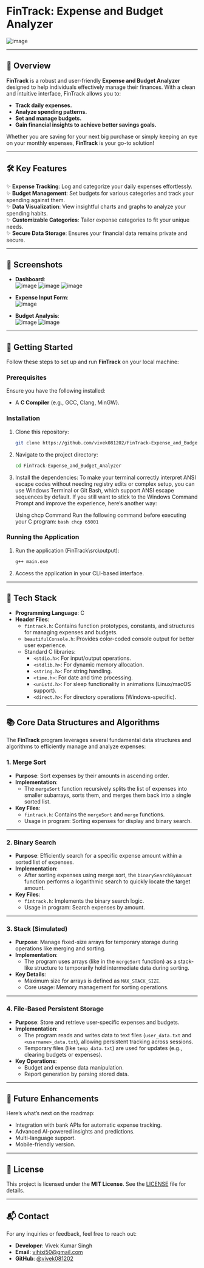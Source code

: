# FinTrack: Expense and Budget Analyzer

![image](https://github.com/user-attachments/assets/037d6193-0280-4394-89ce-b84ff6bbfd13)


---

## 🌟 **Overview**

**FinTrack** is a robust and user-friendly **Expense and Budget Analyzer** designed to help individuals effectively manage their finances. With a clean and intuitive interface, FinTrack allows you to:
- **Track daily expenses.**
- **Analyze spending patterns.**
- **Set and manage budgets.**
- **Gain financial insights to achieve better savings goals.**

Whether you are saving for your next big purchase or simply keeping an eye on your monthly expenses, **FinTrack** is your go-to solution!

---

## 🛠️ **Key Features**

✨ **Expense Tracking**: Log and categorize your daily expenses effortlessly.  
✨ **Budget Management**: Set budgets for various categories and track your spending against them.  
✨ **Data Visualization**: View insightful charts and graphs to analyze your spending habits.  
✨ **Customizable Categories**: Tailor expense categories to fit your unique needs.  
✨ **Secure Data Storage**: Ensures your financial data remains private and secure.

---

## 📸 **Screenshots**

- **Dashboard**:  
![image](https://github.com/user-attachments/assets/096e1b1a-77a8-4bf4-84a1-c101215bf7d4)
![image](https://github.com/user-attachments/assets/07a3c9e5-d9c7-4d79-b8d1-897881b8a4d1)
![image](https://github.com/user-attachments/assets/8d0576a1-ff64-4386-910f-447b7cbf9760)

- **Expense Input Form**:  
![image](https://github.com/user-attachments/assets/6f2b39da-6ff4-44bc-878b-7ce7b25ea768)


- **Budget Analysis**:  
![image](https://github.com/user-attachments/assets/24772eed-36a6-4b31-b9cd-b1983fffc7b8)
![image](https://github.com/user-attachments/assets/274c5d1d-6d28-4451-bdab-7e81768d2fc4)



---

## 🚀 **Getting Started**

Follow these steps to set up and run **FinTrack** on your local machine:

### Prerequisites

Ensure you have the following installed:
- A **C Compiler** (e.g., GCC, Clang, MinGW). 

### Installation

1. Clone this repository:
   ```bash
   git clone https://github.com/vivek081202/FinTrack-Expense_and_Budget_Analyzer.git
   ```
2. Navigate to the project directory:
   ```bash
   cd FinTrack-Expense_and_Budget_Analyzer
   ```
3. Install the dependencies:
   To make your terminal correctly interpret ANSI escape codes without needing registry edits or complex setup, you can 
   use Windows Terminal or Git Bash, which support ANSI escape sequences by default. If you still want to stick to the 
   Windows Command Prompt and improve the experience, here’s another way:

    Using chcp Command
    Run the following command before executing your C program:
       ```bash
       chcp 65001
       ```

### Running the Application

1. Run the application (FinTrack\src\output):
   ```bash
   g++ main.exe
   ```
2. Access the application in your CLI-based interface.

---

## 🔧 Tech Stack

- **Programming Language**: C  
- **Header Files**:
  - `fintrack.h`: Contains function prototypes, constants, and structures for managing expenses and budgets.
  - `beautifulConsole.h`: Provides color-coded console output for better user experience.
  - Standard C libraries:  
    - `<stdio.h>`: For input/output operations.  
    - `<stdlib.h>`: For dynamic memory allocation.  
    - `<string.h>`: For string handling.  
    - `<time.h>`: For date and time processing.  
    - `<unistd.h>`: For sleep functionality in animations (Linux/macOS support).  
    - `<direct.h>`: For directory operations (Windows-specific).  

---

## 📚 Core Data Structures and Algorithms

The **FinTrack** program leverages several fundamental data structures and algorithms to efficiently manage and analyze expenses:

### 1. **Merge Sort**
- **Purpose**: Sort expenses by their amounts in ascending order.  
- **Implementation**:  
  - The `mergeSort` function recursively splits the list of expenses into smaller subarrays, sorts them, and merges them back into a single sorted list.  
- **Key Files**:  
  - `fintrack.h`: Contains the `mergeSort` and `merge` functions.  
  - Usage in program: Sorting expenses for display and binary search.

---

### 2. **Binary Search**
- **Purpose**: Efficiently search for a specific expense amount within a sorted list of expenses.  
- **Implementation**:  
  - After sorting expenses using merge sort, the `binarySearchByAmount` function performs a logarithmic search to quickly locate the target amount.  
- **Key Files**:  
  - `fintrack.h`: Implements the binary search logic.  
  - Usage in program: Search expenses by amount.

---

### 3. **Stack (Simulated)**
- **Purpose**: Manage fixed-size arrays for temporary storage during operations like merging and sorting.  
- **Implementation**:  
  - The program uses arrays (like in the `mergeSort` function) as a stack-like structure to temporarily hold intermediate data during sorting.  
- **Key Details**:
  - Maximum size for arrays is defined as `MAX_STACK_SIZE`.  
  - Core usage: Memory management for sorting operations.

---

### 4. **File-Based Persistent Storage**
- **Purpose**: Store and retrieve user-specific expenses and budgets.  
- **Implementation**:  
  - The program reads and writes data to text files (`user_data.txt` and `<username>_data.txt`), allowing persistent tracking across sessions.
  - Temporary files (like `temp_data.txt`) are used for updates (e.g., clearing budgets or expenses).
- **Key Operations**:  
  - Budget and expense data manipulation.  
  - Report generation by parsing stored data.  

---

## 🌈 **Future Enhancements**

Here’s what’s next on the roadmap:
- Integration with bank APIs for automatic expense tracking.
- Advanced AI-powered insights and predictions.
- Multi-language support.
- Mobile-friendly version.
---

## 📜 **License**

This project is licensed under the **MIT License**. See the [LICENSE](LICENSE) file for details.

---

## 📬 **Contact**

For any inquiries or feedback, feel free to reach out:
- **Developer**: Vivek Kumar Singh
- **Email**: [vihixi50@gmail.com](mailto:vihixi50@gmail.com)
- **GitHub**: [@vivek081202](https://github.com/vivek081202)


